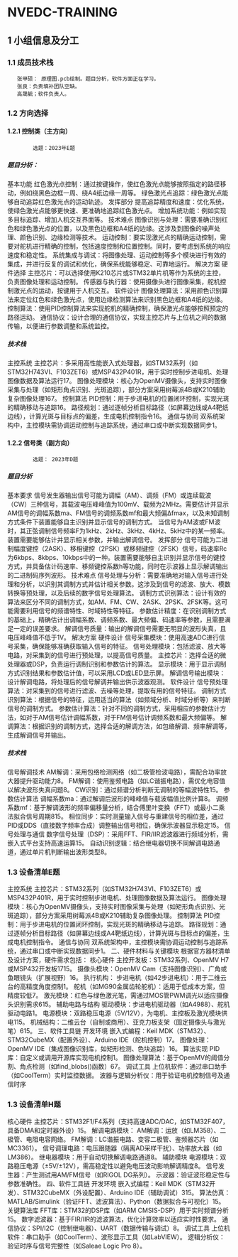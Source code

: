 # NVEDC-TRAINING
## 1 小组信息及分工
### 1.1 成员技术栈
       张甲硕： 原理图.pcb绘制。题目分析，软件方面正在学习。
       张良：负责填补团队空缺。
       高晟毓；软件负责人。
### 1.2 方向选择
#### 1.2.1 控制类（主方向）
            选题：2023年E题
  ##### 题目分析：
基本功能
红色激光点控制：通过按键操作，使红色激光点能够按照指定的路径移动，例如绕黑色边框一周、绕A4纸边缘一周等。
绿色激光点追踪：绿色激光点能够自动追踪红色激光点的运动轨迹。
发挥部分
提高追踪精度和速度：优化系统，使绿色激光点能够更快速、更准确地追踪红色激光点。
增加系统功能：例如实现多目标追踪、增加人机交互界面等。
技术难点
图像识别与处理：需要准确识别红色和绿色激光点的位置，以及黑色边框和A4纸的边缘。这涉及到图像的噪声处理、颜色识别、边缘检测等技术。
运动控制：要实现激光点的精确运动控制，需要对舵机进行精确的控制，包括速度控制和位置控制。同时，要考虑到系统的响应速度和稳定性。
系统集成与调试：将图像处理、运动控制等多个模块进行有效的集成，并进行反复的调试和优化，确保系统能够稳定、可靠地运行。
解决方案
硬件选择
主控芯片：可以选择使用K210芯片或STM32单片机等作为系统的主控，负责图像处理和运动控制。
传感器与执行器：使用摄像头进行图像采集，舵机控制激光点的运动，按键用于人机交互。
软件设计
图像处理算法：采用颜色识别算法来定位红色和绿色激光点，使用边缘检测算法来识别黑色边框和A4纸的边缘。
控制算法：使用PID控制算法来实现舵机的精确控制，确保激光点能够按照预定的路径运动。
通信协议：设计合理的通信协议，实现主控芯片与上位机之间的数据传输，以便进行参数调整和系统监控。
  ##### 技术栈
主控系统
主控芯片：多采用高性能嵌入式处理器，如STM32系列（如STM32H743VI、F103ZET6）或MSP432P401R，用于实时控制步进电机、处理图像数据及算法运行17。
图像处理模块：核心为OpenMV摄像头，支持实时图像采集与处理（如矩形角点识别、光斑追踪），部分方案采用树莓派4B或K210辅助复杂图像处理167。
控制算法
PID控制：用于步进电机的位置闭环控制，实现光斑的精确移动与追踪16。
路径规划：通过逐帧分析目标路径（如屏幕边线或A4靶纸边线），计算光斑与目标点的偏差，生成电机控制指令16。
通信与协同
双系统架构中，主控模块需协调运动控制与追踪系统，通过串口或中断实现数据同步1。
#### 1.2.2 信号类（副方向）
            选题： 2023年D题
  ##### 题目分析
基本要求
信号发生器输出信号可能为调幅（AM）、调频（FM）或连续载波（CW）三种信号，其载波电压峰峰值为100mV、载频为2MHz。需要估计并显示AM信号的调幅系数ma、FM信号的调频系数mf和最大频偏Δfmax，以及未知调制方式条件下装置能够自主识别并显示信号的调制方式。
当信号为AM波或FM波时，其正弦调制信号频率F为1kHz、2kHz、3kHz、4kHz、5kHz中的某一频率。装置需要能够估计并显示相关参数，并输出解调信号。
发挥部分
信号可能为二进制幅度键控（2ASK）、移相键控（2PSK）或移频键控（2FSK）信号，码速率Rc为6kbps、8kbps、10kbps中的一种。装置需要能够自主识别并显示信号的键控方式，并具备估计码速率、移频键控系数h等功能，同时在示波器上显示解调输出的二进制码序列波形。
技术难点
信号处理与分析：需要准确地对输入信号进行处理和分析，以识别其调制方式并估计相关参数。这涉及到信号的滤波、放大、模数转换等预处理，以及后续的数字信号处理算法。
调制方式识别算法：设计有效的算法来区分不同的调制方式，如AM、FM、CW、2ASK、2PSK、2FSK等。这可能需要利用信号的频谱特性、时域特性等特征。
参数估计精度：在识别调制方式的基础上，精确估计出调幅系数、调频系数、最大频偏、码速率等参数，且需要满足一定的误差要求。
解调信号质量：输出的解调信号需要无明显的波形失真，且电压峰峰值不低于1V。
解决方案
硬件设计
信号采集模块：使用高速ADC进行信号采集，确保能够准确获取输入信号的特征。
信号处理模块：包括滤波、放大等电路，对采集到的信号进行预处理，以提高信号质量。
主控芯片：选择合适的微处理器或DSP，负责运行调制识别和参数估计的算法。
显示模块：用于显示调制方式识别结果和参数估计值，可以采用LCD或LED显示屏。
解调信号输出模块：设计解调电路，将处理后的信号解调并输出供示波器观测。
软件设计
信号预处理算法：对采集到的信号进行滤波、去噪等处理，提取有用的信号特征。
调制方式识别算法：根据信号的特征，运用适当的算法（如频域分析、时域分析等）来判断信号的调制方式。
参数估计算法：针对不同的调制方式，采用相应的参数估计方法，如对于AM信号估计调幅系数，对于FM信号估计调频系数和最大频偏等。
解调算法：根据识别的调制方式，选择合适的解调方法，如包络解调、频率解调等，生成解调信号并输出。
##### 技术栈
  信号解调技术
AM解调：采用包络检测网络（如二极管检波电路），需配合功率放大器提升驱动能力8。
FM解调：使用鉴频电路（如LC谐振电路），需优化电容值以解决波形失真问题8。
CW识别：通过频谱分析判断无调制的等幅波特性15。
参数估计算法
调幅系数ma：通过解调后波形的峰峰值与载波幅值比例计算8。
调频系数mf：基于解调波形的频率偏移量分析，结合傅里叶变换（FFT）或最小二乘法拟合信号周期815。
相位同步：实时测量输入信号与重建信号的相位差，通过PID或DDS（直接数字频率合成）调整输出信号相位，确保示波器显示稳定15。
信号处理与通信
数字信号处理（DSP）：采用FFT、FIR/IIR滤波器进行频域分析，需嵌入式平台支持高速运算15。
自动识别逻辑：结合继电器切换不同解调电路通道，通过单片机判断输出波形类型8。
### 1.3 设备清单E题
主控系统
主控芯片：STM32系列（如STM32H743VI、F103ZET6）或MSP432P401R，用于实时控制步进电机、处理图像数据及算法运行。
图像处理模块：核心为OpenMV摄像头，支持实时图像采集与处理（如矩形角点识别、光斑追踪），部分方案采用树莓派4B或K210辅助复杂图像处理。
控制算法
PID控制：用于步进电机的位置闭环控制，实现光斑的精确移动与追踪。
路径规划：通过逐帧分析目标路径（如屏幕边线或A4靶纸边线），计算光斑与目标点的偏差，生成电机控制指令。
通信与协同
双系统架构中，主控模块需协调运动控制与追踪系统，通过串口或中断实现数据同步1。
二、硬件材料与关键模块
根据官方器材清单及设计方案，硬件需求包括：
核心硬件
主控开发板：STM32系列、OpenMV H7或MSP432开发板1715。
摄像头模块：OpenMV Cam（支持图像识别）、广角或鱼眼镜头（扩展视野）16。
执行机构：
步进电机（如42步进电机）：用于二维云台的高精度角度控制1。
舵机（如MG90金属齿轮舵机）：适用于低成本方案，但精度较低7。
激光模块：红色与绿色激光笔，需通过MOS管PWM调光以适应摄像头识别需求615。
辅助电路与结构
驱动模块：步进电机驱动器（如A4988）、舵机驱动电路1。
电源模块：双路稳压电源（5V/12V），为电机、主控板及激光模块供电115。
机械结构：二维云台（自制或商用）、亚克力板支架（固定摄像头与激光笔）615。
三、软件工具链
开发环境
嵌入式编程：Keil MDK（STM32）、STM32CubeMX（配置外设）、Arduino IDE（舵机控制）17。
图像处理：OpenMV IDE（集成图像识别库，如矩形检测、色块追踪）16。
算法实现
PID库：自定义或调用开源库实现电机控制1。
图像处理算法：基于OpenMV的阈值分割、角点检测（如find_blobs()函数）67。
调试工具
上位机软件：通过串口助手（如CoolTerm）实时监控数据。
波器与逻辑分析仪：用于验证电机控制信号及通信时序
### 1.3 设备清单H题
核心硬件
主控芯片：STM32F1/F4系列（支持高速ADC/DAC，如STM32F407，具备DMA和定时器外设）15。
解调电路模块：
AM解调：运放（如LM358）、二极管、电阻电容网络。
FM解调：LC谐振电路、变容二极管、鉴频器芯片（如MC3361）。
信号调理电路：电压跟随器（隔离AD采样干扰）、功率放大器（如LM386）。
继电器模块：用于自动切换解调电路通道8。
辅助模块
电源模块：双路稳压电源（±5V/±12V），需高稳定性以避免电压波动影响解调精度8。
信号发生器：产生测试用AM/FM信号（如RIGOL DG系列）。
示波器：验证波形稳定性与参数准确性。
四、软件工具链
开发环境
嵌入式编程：Keil MDK（STM32开发）、STM32CubeMX（外设配置）、Arduino IDE（辅助调试）315。
算法仿真：MATLAB/Simulink（验证FFT、滤波算法）、Python（数据拟合与可视化）15。
关键算法库
FFT库：STM32的DSP库（如ARM CMSIS-DSP）用于实时频谱分析15。
数字滤波器：基于FIR/IIR的滤波算法，优化计算效率以适应实时性要求。
通信协议：SPI/I2C（控制继电器）、UART（数据传输与调试）8。
调试工具
上位机软件：串口助手（如CoolTerm）、波形显示工具（如LabVIEW）。
逻辑分析仪：验证时序与信号完整性（如Saleae Logic Pro 8）。
        
  
          

